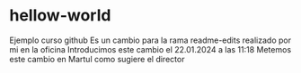 # hellow-world
Ejemplo curso github
Es un cambio para la rama readme-edits realizado por mi en la oficina
Introducimos este cambio el 22.01.2024 a las 11:18
Metemos este cambio en Martul como sugiere el director
